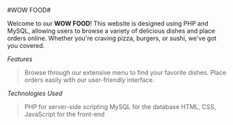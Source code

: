 #WOW FOOD#

Welcome to our **WOW FOOD**! This website is designed using PHP and MySQL, allowing users to browse a variety of delicious dishes and place orders online. Whether you're craving pizza, burgers, or sushi, we've got you covered.

_Features_
>Browse through our extensive menu to find your favorite dishes.
>Place orders easily with our user-friendly interface.

_Technologies Used_
>PHP for server-side scripting
>MySQL for the database
>HTML, CSS, JavaScript for the front-end
